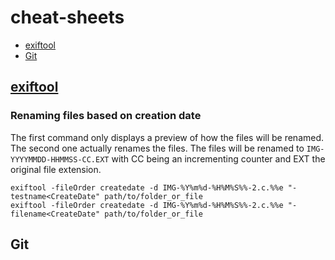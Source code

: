 # cheat-sheets
- [exiftool](https://github.com/luksi93/cheat-sheets/blob/master/README.md#exiftool)
- [Git](https://github.com/luksi93/cheat-sheets/blob/master/README.md#Git)
## [exiftool](https://exiftool.org/)
### Renaming files based on creation date
The first command only displays a preview of how the files will be renamed. The second one actually renames the files.
The files will be renamed to `IMG-YYYYMMDD-HHMMSS-CC.EXT` with CC being an incrementing counter and EXT the original file extension.
```
exiftool -fileOrder createdate -d IMG-%Y%m%d-%H%M%S%%-2.c.%%e "-testname<CreateDate" path/to/folder_or_file
exiftool -fileOrder createdate -d IMG-%Y%m%d-%H%M%S%%-2.c.%%e "-filename<CreateDate" path/to/folder_or_file
```
## Git
